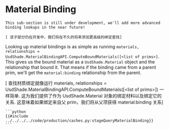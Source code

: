 # Material Binding <a name="materialBinding"></a>
~~~admonish question title="Still under construction!"
This sub-section is still under development, we'll add more advanced binding lookups in the near future!

[ 该子部分仍在开发中，我们将在不久的将来添加更高级的绑定查找]
~~~

Looking up material bindings is as simple as running `materials, relationships = UsdShade.MaterialBindingAPI.ComputeBoundMaterials([<list of prims>]`.
This gives us the bound material as a `UsdShade.Material` object and the relationship that bound it.
That means if the binding came from a parent prim, we'll get the `material:binding` relationship from the parent.

[ 查找材质绑定就像运行 materials, relationships = UsdShade.MaterialBindingAPI.ComputeBoundMaterials([\<list of prims\>]) 一样简单. 这为我们提供了作为 UsdShade.Material 对象的绑定材料以及绑定它的关系. 这意味着如果绑定来自父 prim，我们将从父项获得 material:binding 关系]

~~~admonish info title=""
```python
{{#include ../../../../code/production/caches.py:stageQueryMaterialBinding}}
```
~~~